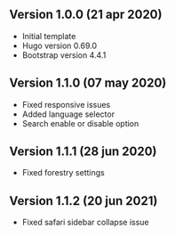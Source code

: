 ## Version 1.0.0 (21 apr 2020)

- Initial template
- Hugo version 0.69.0
- Bootstrap version 4.4.1

## Version 1.1.0 (07 may 2020)

- Fixed responsive issues
- Added language selector
- Search enable or disable option

## Version 1.1.1 (28 jun 2020)

- Fixed forestry settings

## Version 1.1.2 (20 jun 2021)

- Fixed safari sidebar collapse issue
